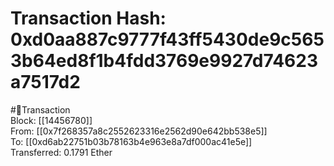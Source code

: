 
Transaction Hash: 0xd0aa887c9777f43ff5430de9c5653b64ed8f1b4fdd3769e9927d74623a7517d2
====================================================================================
  
#💸Transaction  
Block: [[14456780]]  
From: [[0x7f268357a8c2552623316e2562d90e642bb538e5]]  
To: [[0xd6ab22751b03b78163b4e963e8a7df000ac41e5e]]  
Transferred: 0.1791 Ether